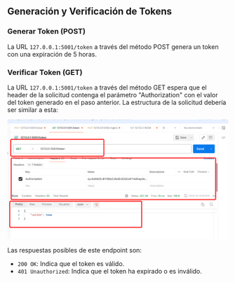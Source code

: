 ## Generación y Verificación de Tokens

### Generar Token (POST)
La URL `127.0.0.1:5001/token` a través del método POST genera un token con una expiración de 5 horas.

### Verificar Token (GET)
La URL `127.0.0.1:5001/token` a través del método GET espera que el header de la solicitud contenga el parámetro "Authorization" con el valor del token generado en el paso anterior. La estructura de la solicitud debería ser similar a esta:

![Ejemplo de solicitud con token en el header](img.png)

Las respuestas posibles de este endpoint son:

- `200 OK`: Indica que el token es válido.
- `401 Unauthorized`: Indica que el token ha expirado o es inválido.
